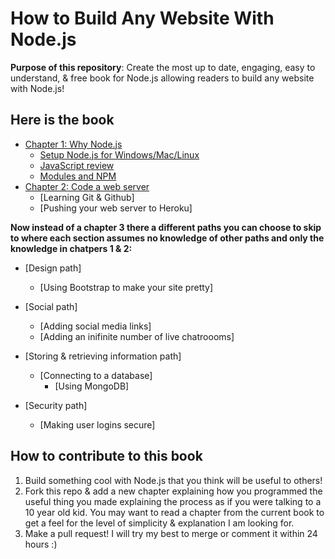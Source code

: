 How to Build Any Website With Node.js
=====================================

<b>Purpose of this repository</b>: Create the most up to date, engaging, easy to understand, & free 
book for Node.js allowing readers to build any website with Node.js! 

<h2>Here is the book</h2>

- [Chapter 1: Why Node.js](./book/chapter1/Why_Node.js.md)
  + [Setup Node.js for Windows/Mac/Linux](./book/chapter1/Setup_Node.js.md)
  + [JavaScript review](./book/chapter1/Javascript_review.md)
  + [Modules and NPM](./book/chapter1/Modules_and_NPM.md)
- [Chapter 2: Code a web server](./book/chapter2/Code_a_web_server.md)
  + [Learning Git & Github]
  + [Pushing your web server to Heroku]

<b>Now instead of a chapter 3 there a different paths you can choose to skip to
where each section assumes no knowledge of other paths and only the 
knowledge in chatpers 1 & 2:</b>

- [Design path]
  + [Using Bootstrap to make your site pretty]

- [Social path]
  + [Adding social media links]
  + [Adding an inifinite number of live chatroooms]

- [Storing & retrieving information path]
  + [Connecting to a database]
    - [Using MongoDB]

- [Security path]
  + [Making user logins secure]

<h2>How to contribute to this book</h2>

1. Build something cool with Node.js that you think will be useful to others!
2. Fork this repo & add a new chapter explaining how you programmed the useful thing you made 
explaining the process as if you were talking to a 10 year old kid. You may want to read a chapter 
from the current book to get a feel for the level of simplicity & explanation I am looking for.
3. Make a pull request! I will try my best to merge or comment it within 24 hours :)